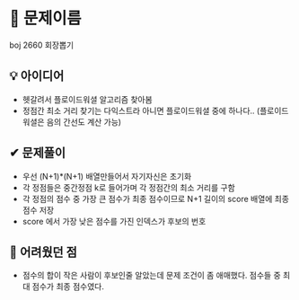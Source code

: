 # 🔎 문제이름

boj 2660 회장뽑기

## 💡 아이디어

- 헷갈려서 플로이드워셜 알고리즘 찾아봄
- 정점간 최소 거리 찾기는 다익스트라 아니면 플로이드워셜 중에 하나다.. (플로이드 워셜은 음의 간선도 계산 가능)

## ✔ 문제풀이

- 우선 (N+1)\*(N+1) 배열만들어서 자기자신은 초기화
- 각 정점들은 중간정점 k로 들어가며 각 정점간의 최소 거리를 구함
- 각 정점의 점수 중 가장 큰 점수가 최종 점수이므로 N+1 길이의 score 배열에 최종점수 저장
- score 에서 가장 낮은 점수를 가진 인덱스가 후보의 번호

## 🤕 어려웠던 점

- 점수의 합이 작은 사람이 후보인줄 알았는데 문제 조건이 좀 애매했다. 점수들 중 최대 점수가 최종 점수였다.
